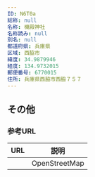 ```yaml
---
ID: N6T0a
総称: null
名称: 機殿神社
名称読み: null
別名: null
都道府県: 兵庫県
区域: 西脇市
緯度: 34.9879946
経度: 134.9732015
郵便番号: 6770015
住所: 兵庫県西脇市西脇７５７
---
```


## その他

### 参考URL

| URL | 説明          |
| --- | ------------- |
|     | OpenStreetMap |
